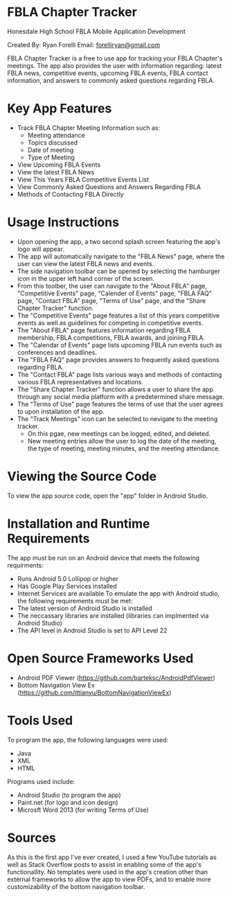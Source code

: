 # FBLA Chapter Tracker
Honesdale High School FBLA Mobile Application Development

Created By: Ryan Forelli
Email: forelliryan@gmail.com

FBLA Chapter Tracker is a free to use app for tracking your FBLA Chapter's meetings. The app also provides the user with information regarding:
latest FBLA news, competitive events, upcoming FBLA events, FBLA contact information, and answers to commonly asked questions regarding FBLA.

# Key App Features
* Track FBLA Chapter Meeting Information such as:
  * Meeting attendance
  * Topics discussed
  * Date of meeting
  * Type of Meeting
* View Upcoming FBLA Events
* View the latest FBLA News
* View This Years FBLA Competitive Events List
* View Commonly Asked Questions and Answers Regarding FBLA
* Methods of Contacting FBLA Directly
# Usage Instructions
* Upon opening the app, a two second splash screen featuring the app's logo will appear.
* The app will automatically navigate to the "FBLA News" page, where the user can view the latest FBLA news and events.
* The side navigation toolbar can be opened by selecting the hamburger icon in the upper left hand corner of the screen.
* From this toolber, the user can navigate to the "About FBLA" page, "Competitive Events" page, "Calender of Events" page, "FBLA FAQ" page, "Contact FBLA" page, "Terms of Use" page, and the "Share Chapter Tracker" function.
 * The "Competitive Events" page features a list of this years competitive events as well as guidelines for competing in competitive events.
 * The "About FBLA" page features information regarding FBLA membership, FBLA competitions, FBLA awards, and joining FBLA.
 * The "Calendar of Events" page lists upcoming FBLA run events such as conferences and deadlines.
 * The "FBLA FAQ" page provides answers to frequently asked questions regarding FBLA.
 * The "Contact FBLA" page lists various ways and methods of contacting various FBLA representatives and locations.
 * The "Share Chapter Tracker" function allows a user to share the app through any social media platform with a predetermined share message.
 * The "Terms of Use" page features the terms of use that the user agrees to upon installation of the app.
 * The "Track Meetings" icon can be selected to nevigate to the meeting tracker.
   * On this pgae, new meetings can be logged, edited, and deleted.
   * New meeting entries allow the user to log the date of the meeting, the type of meeting, meeting minutes, and the meeting attendance.
 
# Viewing the Source Code
To view the app source code, open the "app" folder in Android Studio.
# Installation and Runtime Requirements
The app must be run on an Android device that meets the following requirments:
* Runs Android 5.0 Lollipop or higher
* Has Google Play Services installed
* Internet Services are available
To emulate the app with Android studio, the following requirements must be met:
* The latest version of Android Studio is installed
* The neccassary libraries are installed (libraries can implmented via Android Studio)
* The API level in Android Studio is set to API Level 22
# Open Source Frameworks Used
* Android PDF Viewer (https://github.com/barteksc/AndroidPdfViewer)
* Bottom Navigation View Ex (https://github.com/ittianyu/BottomNavigationViewEx)
# Tools Used
To program the app, the following languages were used:
* Java
* XML
* HTML

Programs used include:
* Android Studio (to program the app)
* Paint.net (for logo and icon design)
* Microsft Word 2013 (for writing Terms of Use)
# Sources
As this is the first app I've ever created, I used a few YouTube tutorials as well as Stack Overflow posts to assist in enabling some of the app's functionallity. No templates were used in the app's creation other than external frameworks to allow the app to view PDFs, and to enable more customizability of the bottom navigation toolbar.

